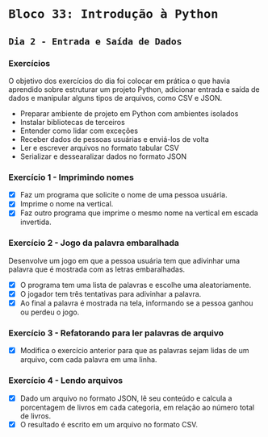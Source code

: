 # `Bloco 33: Introdução à Python`

## `Dia 2 - Entrada e Saída de Dados`

### Exercícios

O objetivo dos exercícios do dia foi colocar em prática o que havia aprendido sobre estruturar um projeto Python, adicionar entrada e saída de dados e manipular alguns tipos de arquivos, como CSV e JSON.

- Preparar ambiente de projeto em Python com ambientes isolados
- Instalar bibliotecas de terceiros
- Entender como lidar com exceções
- Receber dados de pessoas usuárias e enviá-los de volta
- Ler e escrever arquivos no formato tabular CSV
- Serializar e dessearalizar dados no formato JSON

### Exercício 1 - Imprimindo nomes

- [x] Faz um programa que solicite o nome de uma pessoa usuária.
- [x] Imprime o nome na vertical.
- [x] Faz outro programa que imprime o mesmo nome na vertical em escada invertida.

### Exercício 2 - Jogo da palavra embaralhada

Desenvolve um jogo em que a pessoa usuária tem que adivinhar uma palavra que é mostrada com as letras embaralhadas.

- [x] O programa tem uma lista de palavras e escolhe uma aleatoriamente.
- [x] O jogador tem três tentativas para adivinhar a palavra.
- [x] Ao final a palavra é mostrada na tela, informando se a pessoa ganhou ou perdeu o jogo.

### Exercício 3 - Refatorando para ler palavras de arquivo

- [x] Modifica o exercício anterior para que as palavras sejam lidas de um arquivo, com cada palavra em uma linha.

### Exercício 4 - Lendo arquivos

- [x] Dado um arquivo no formato JSON, lê seu conteúdo e calcula a porcentagem de livros em cada categoria, em relação ao número total de livros.
- [x] O resultado é escrito em um arquivo no formato CSV.
